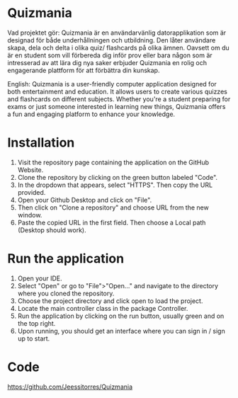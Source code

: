 # Quizmania
Vad projektet gör: 
Quizmania är en användarvänlig datorapplikation som är designad för både underhållningen och utbildning. Den låter användare skapa, dela och delta i olika quiz/ flashcards på olika ämnen. Oavsett om du är en student som vill förbereda dig inför prov eller bara någon som är intresserad av att lära dig nya saker erbjuder Quizmania en rolig och engagerande plattform för att förbättra din kunskap. 

English:
Quizmania is a user-friendly computer application designed for both entertainment and education. It allows users to create various quizzes and flashcards on different subjects. Whether you're a student preparing for exams or just someone interested in learning new things, Quizmania offers a fun and engaging platform to enhance your knowledge.

# Installation
1. Visit the repository page containing the application on the GitHub Website.
2. Clone the repository by clicking on the green button labeled "Code".
3. In the dropdown that appears, select "HTTPS". Then copy the URL provided.
4. Open your Github Desktop and click on "File".
5. Then click on "Clone a repository" and choose URL from the new window.
6. Paste the copied URL in the first field. Then choose a Local path (Desktop should work).

# Run the application
1. Open your IDE.
2. Select "Open" or go to "File">"Open..." and navigate to the directory where you cloned the repository.
3. Choose the project directory and click open to load the project.
4. Locate the main controller class in the package Controller.
5. Run the application by clicking on the run button, usually green and on the top right.
6. Upon running, you should get an interface where you can sign in / sign up to start.

# Code
https://github.com/Jeessitorres/Quizmania

